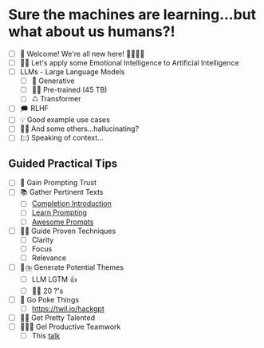 # Sure the machines are learning...but what about us humans?! 

- [ ] 👋 Welcome! We're all new here! 👨‍💻👩‍💻 
- [ ] 🤗🧠 Let's apply some Emotional Intelligence to Artificial Intelligence
- [ ] LLMs - Large Language Models
  - [ ] 🧱 Generative
  - [ ] 👨‍🏫 Pre-trained (45 TB)
  - [ ] ♺ Transformer
- [ ] 🗯️ RLHF
- [ ] 💡 Good example use cases
- [ ] 🤷‍♂️ And some others...hallucinating?
- [ ] (::) Speaking of context...

## Guided Practical Tips
- [ ] 🚀 Gain Prompting Trust
- [ ] 📚 Gather Pertinent Texts
  - [ ] [Completion Introduction](https://platform.openai.com/docs/guides/completion/introduction)
  - [ ] [Learn Prompting](https://learnprompting.org)
  - [ ] [Awesome Prompts](https://prompts.chat)
- [ ] 👨‍🏫 Guide Proven Techniques
  - [ ] Clarity
  - [ ] Focus
  - [ ] Relevance
- [ ] 🧠⛈️ Generate Potential Themes
  - [ ] LLM LGTM 👍
  - [ ] 🙋‍♂️ 20 ?'s
- [ ] 🤺 Go Poke Things
  - [ ] https://twil.io/hackgpt
- [ ] 🤹‍♂️ Get Pretty Talented
- [ ] 👬👫👭 Gel Productive Teamwork
  - [ ] This [talk](https://twil.io/what-the-gpt)
